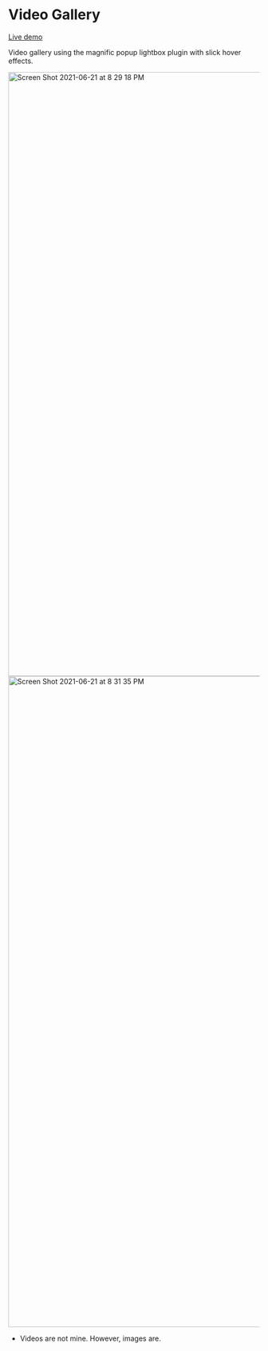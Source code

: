 # Video Gallery

[Live demo](https://codepen.io/bobbykorec/live/XNpjem "Video Gallery Live Demo")

Video gallery using the magnific popup lightbox plugin with slick hover effects.

<img width="1209" alt="Screen Shot 2021-06-21 at 8 29 18 PM" src="https://user-images.githubusercontent.com/17466307/122858632-6df88980-d2cf-11eb-9075-17bfc575ef9b.png">

<img width="1303" alt="Screen Shot 2021-06-21 at 8 31 35 PM" src="https://user-images.githubusercontent.com/17466307/122858790-b9129c80-d2cf-11eb-86af-75c5d40c9b2a.png">

* Videos are not mine. However, images are.
